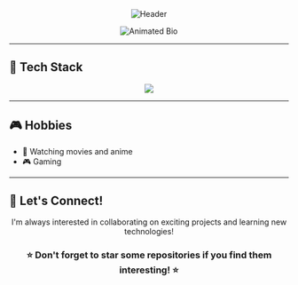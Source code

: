 <div align="center">
  <img src="https://capsule-render.vercel.app/api?type=waving&color=gradient&height=200&section=header&text=Hi%20there!%20I'm%20drndcndev%20👋&fontSize=35&fontAlignY=40&width=2000" alt="Header"/>
</div>


<p align="center">
  <img src="https://readme-typing-svg.herokuapp.com?font=Fira+Code&pause=1000&color=6CC644&center=true&vCenter=true&width=435&lines=Software+Developer;Future+DevOps+Engineer;Aspiring+Software+%26+DevOps+Engineer;Code.+Deploy.+Learn.+Repeat.;Innovating+One+Project+at+a+Time;College+Student+Developer" alt="Animated Bio" />
</p>

---

## 🚀 Tech Stack

<p align="center">
  <img src="https://skillicons.dev/icons?i=python,js,react,html,css,tailwind,flask,nodejs,postgres,mysql,sqlite,firebase,docker,git,github,vscode,figma,blender,postman" />
</p>

<!--
---

## 🌟 Featured Projects

### Project Name
A short description of the project, technology used, and your role.

- **Tech Stack:** Python, Flask, PostgreSQL, Docker
- **Features:** Briefly list features
- **[Demo](#)** | **[Repo](#)**
-->

<!-- Uncomment and fill in when ready to showcase projects! -->

<!-- 
---

## 🌐 Social Links

[![LinkedIn](https://img.shields.io/badge/LinkedIn-0077B5?style=flat&logo=linkedin&logoColor=white)](#)
[![Twitter](https://img.shields.io/badge/Twitter-1DA1F2?style=flat&logo=twitter&logoColor=white)](#)
[![Portfolio](https://img.shields.io/badge/Portfolio-000?style=flat&logo=vercel&logoColor=white)](#)
[![Email](https://img.shields.io/badge/Email-EA4335?style=flat&logo=gmail&logoColor=white)](#)

*Update these links with your real profiles!*
-->

---

## 🎮 Hobbies

- 🍿 Watching movies and anime  
- 🎮 Gaming  

---

## 🤝 Let's Connect!

<div align="center">
  <p>I'm always interested in collaborating on exciting projects and learning new technologies!</p>
  <!--
  <a href="https://linkedin.com/in/yourprofile">
    <img src="https://img.shields.io/badge/Let's_Connect-0077B5?style=for-the-badge&logo=linkedin&logoColor=white"/>
  </a>
  -->
</div>

<div align="center">
  <h3>⭐ Don't forget to star some repositories if you find them interesting! ⭐</h3>
</div>




